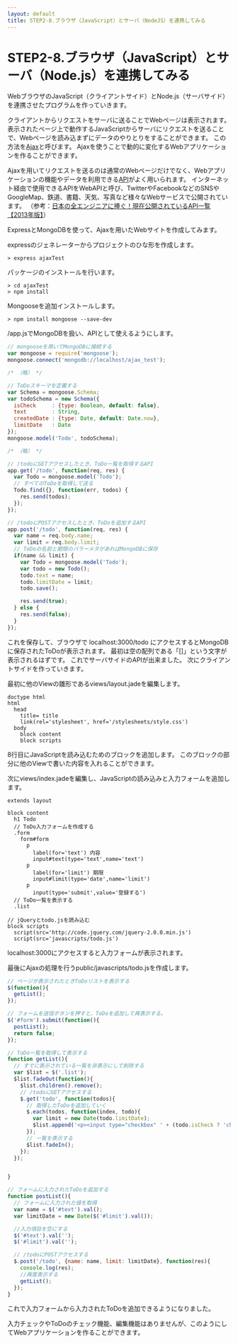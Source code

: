 ```yaml
---
layout: default
title: STEP2-8.ブラウザ（JavaScript）とサーバ（NodeJS）を連携してみる
---
```

# STEP2-8.ブラウザ（JavaScript）とサーバ（Node.js）を連携してみる

WebブラウザのJavaScript（クライアントサイド）とNode.js（サーバサイド）を連携させたプログラムを作っていきます。

クライアントからリクエストをサーバに送ることでWebページは表示されます。
表示されたページ上で動作するJavaScriptからサーバにリクエストを送ることで、Webページを読み込まずにデータのやりとりをすることができます。
この方法を[Ajax](http://ja.wikipedia.org/wiki/Ajax)と呼びます。
Ajaxを使うことで動的に変化するWebアプリケーションを作ることができます。

Ajaxを用いてリクエストを送るのは通常のWebページだけでなく、Webアプリケーションの機能やデータを利用できる[API](http://ja.wikipedia.org/wiki/%E3%82%A2%E3%83%97%E3%83%AA%E3%82%B1%E3%83%BC%E3%82%B7%E3%83%A7%E3%83%B3%E3%83%97%E3%83%AD%E3%82%B0%E3%83%A9%E3%83%9F%E3%83%B3%E3%82%B0%E3%82%A4%E3%83%B3%E3%82%BF%E3%83%95%E3%82%A7%E3%83%BC%E3%82%B9)がよく用いられます。
インターネット経由で使用できるAPIをWebAPIと呼び、TwitterやFacebookなどのSNSやGoogleMap、鉄道、書籍、天気、写真など様々なWebサービスで公開されています。
（参考：[日本の全エンジニアに捧ぐ！現在公開されているAPI一覧【2013年版】](http://www.find-job.net/startup/api-2013)）

ExpressとMongoDBを使って、Ajaxを用いたWebサイトを作成してみます。

expressのジェネレーターからプロジェクトのひな形を作成します。

```
> express ajaxTest
```

パッケージのインストールを行います。

```
> cd ajaxTest
> npm install
```

Mongooseを追加インストールします。

```
> npm install mongoose --save-dev
```

/app.jsでMongoDBを扱い、APIとして使えるようにします。

```js
// mongooseを用いてMongoDBに接続する
var mongoose = require('mongoose');
mongoose.connect('mongodb://localhost/ajax_test');

/* （略） */

// ToDoスキーマを定義する
var Schema = mongoose.Schema;
var todoSchema = new Schema({
  isCheck     : {type: Boolean, default: false},
  text        : String,
  createdDate : {type: Date, default: Date.now},
  limitDate   : Date
});
mongoose.model('Todo', todoSchema);

/* （略） */

// /todoにGETアクセスしたとき、ToDo一覧を取得するAPI
app.get('/todo', function(req, res) {
  var Todo = mongoose.model('Todo');
  // すべてのToDoを取得して送る
  Todo.find({}, function(err, todos) {
    res.send(todos);
  });
});

// /todoにPOSTアクセスしたとき、ToDoを追加するAPI
app.post('/todo', function(req, res) {
  var name = req.body.name;
  var limit = req.body.limit;
  // ToDoの名前と期限のパラーメタがあればMongoDBに保存
  if(name && limit) {
    var Todo = mongoose.model('Todo');
    var todo = new Todo();
    todo.text = name;
    todo.limitDate = limit;
    todo.save();

    res.send(true);
  } else {
    res.send(false);
  }
});
```
これを保存して、ブラウザで localhost:3000/todo にアクセスするとMongoDBに保存されたToDoが表示されます。
最初は空の配列である「[]」という文字が表示されるはずです。
これでサーバサイドのAPIが出来ました。
次にクライアントサイドを作っていきます。

最初に他のViewの雛形であるviews/layout.jadeを編集します。

```jade
doctype html
html
  head
    title= title
    link(rel='stylesheet', href='/stylesheets/style.css')
  body
    block content
    block scripts
```
8行目にJavaScriptを読み込むためのブロックを追加します。
このブロックの部分に他のViewで書いた内容を入れることができます。

次にviews/index.jadeを編集し、JavaScriptの読み込みと入力フォームを追加します。

```jade
extends layout

block content
  h1 Todo
  // ToDo入力フォームを作成する
  .form
    form#form
      p
        label(for='text') 内容
        input#text(type='text',name='text')
      p
        label(for='limit') 期限
        input#limit(type='date',name='limit')
      p
        input(type='submit',value='登録する')
  // ToDo一覧を表示する
  .list

// jQueryとtodo.jsを読み込む
block scripts
  script(src='http://code.jquery.com/jquery-2.0.0.min.js')
  script(src='javascripts/todo.js')

```

localhost:3000にアクセスすると入力フォームが表示されます。  

最後にAjaxの処理を行うpublic/javascripts/todo.jsを作成します。

```js
// ページが表示されたときToDoリストを表示する
$(function(){
  getList();
});

// フォームを送信ボタンを押すと、ToDoを追加して再表示する。
$('#form').submit(function(){
  postList();
  return false;
});

// ToDo一覧を取得して表示する
function getList(){
  // すでに表示されている一覧を非表示にして削除する
  var $list = $('.list');
  $list.fadeOut(function(){
    $list.children().remove();
    // /todoにGETアクセスする
    $.get('todo', function(todos){
      // 取得したToDoを追加していく
      $.each(todos, function(index, todo){
        var limit = new Date(todo.limitDate);
        $list.append('<p><input type="checkbox" ' + (todo.isCheck ? 'checked' : '') + '>' + todo.text + ' (~' + limit.toLocaleString() + ')</p>');
      });
      // 一覧を表示する
      $list.fadeIn();
    });
  });


}

// フォームに入力されたToDoを追加する
function postList(){
  // フォームに入力された値を取得
  var name = $('#text').val();
  var limitDate = new Date($('#limit').val());

  //入力項目を空にする
  $('#text').val('');
  $('#limit').val('');

  // /todoにPOSTアクセスする
  $.post('/todo', {name: name, limit: limitDate}, function(res){
    console.log(res);
    //再度表示する
    getList();
  });
}
```

これで入力フォームから入力されたToDoを追加できるようになりました。

入力チェックやToDoのチェック機能、編集機能はありませんが、このようにしてWebアプリケーションを作ることができます。
